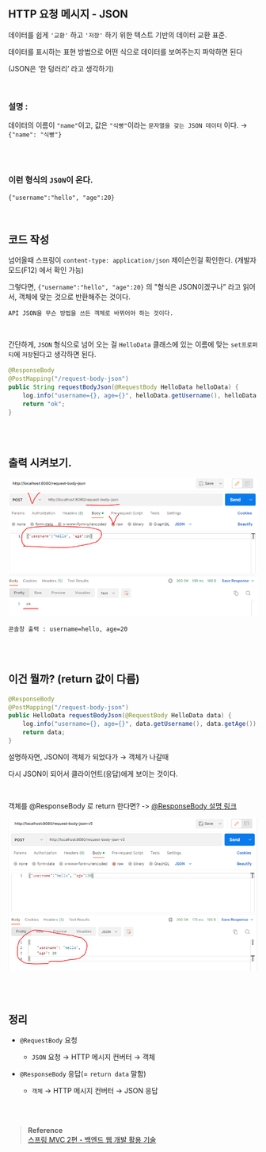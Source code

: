 ## HTTP 요청 메시지 - JSON

데이터를 쉽게 `'교환'` 하고 `'저장'` 하기 위한 텍스트 기반의 데이터 교환 표준.

데이터를 표시하는 표현 방법으로 어떤 식으로 데이터를 보여주는지 파악하면 된다




(JSON은 ‘한 덩러리’ 라고 생각하기)


<br/>

### 설명 :

데이터의 이름이 `"name"`이고, 값은 `"식빵"`이라는 `문자열을 갖는 JSON 데이터` 이다. → `{"name": "식빵"}`


<br/><br/>


### 이런 형식의 `JSON`이 온다.


```
{"username":"hello", "age":20}
```

<br/>

## 코드 작성

넘어올때 스프링이 `content-type: application/json` 제이슨인걸 확인한다. 
(개발자 모드(F12) 에서 확인 가능)


그렇다면, `{"username":"hello", "age":20}` 의 "형식은 JSON이겠구나” 라고 읽어서, 객체에 맞는 것으로 반환해주는 것이다.

```
API JSON을 무슨 방법을 쓰든 객체로 바뀌어야 하는 것이다.
```

<br/>

간단하게, `JSON` 형식으로 넘어 오는 걸 `HelloData` 클래스에 있는 이름에 
맞는 
`set프로퍼티`에 `저장`된다고 생각하면 된다.

```java
@ResponseBody
@PostMapping("/request-body-json")
public String requestBodyJson(@RequestBody HelloData helloData) {
    log.info("username={}, age={}", helloData.getUsername(), helloData.getAge());
    return "ok";
}
```

<br/><br/>

## 출력 시켜보기.

![이미지](/programming/img/입문68.PNG)

```
콘솔창 출력 : username=hello, age=20
```

<br/><br/>

## 이건 뭘까? (return 값이 다름)

```java
@ResponseBody
@PostMapping("/request-body-json")
public HelloData requestBodyJson(@RequestBody HelloData data) {
    log.info("username={}, age={}", data.getUsername(), data.getAge());
    return data;
}
```

설명하자면, JSON이 객체가 되었다가 → 객체가 나갈때 

다시 JSON이 되어서 클라이언트(응답)에게 보이는 것이다.


<br/>

객체를 @ResponseBody 로 return 한다면? ->
[@ResponseBody 설명 링크](https://github.com/mingseok/TIL/blob/main/Spring/API%20%EB%B0%A9%EC%8B%9D(json)%20%2C%20%40ResponseBody.md)




![이미지](/programming/img/입문69.PNG)






<br/><br/>

## 정리

- `@RequestBody` 요청

    - `JSON` 요청 → HTTP 메시지 컨버터 → 객체

- `@ResponseBody` 응답(= `return data` 말함)

    - `객체` → HTTP 메시지 컨버터 → JSON 응답


<br/><br/>

>**Reference** <br/>[스프링 MVC 2편 - 백엔드 웹 개발 활용 기술](https://www.inflearn.com/course/%EC%8A%A4%ED%94%84%EB%A7%81-mvc-2/dashboard)